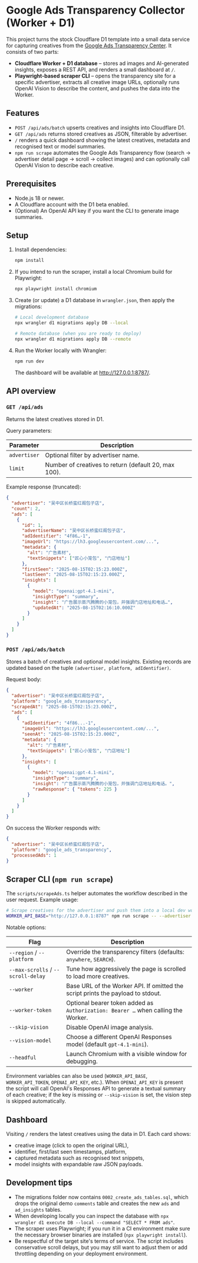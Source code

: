 # Google Ads Transparency Collector (Worker + D1)

This project turns the stock Cloudflare D1 template into a small data service for
capturing creatives from the [Google Ads Transparency Center](https://adstransparency.google.com/).
It consists of two parts:

- **Cloudflare Worker + D1 database** – stores ad images and AI-generated insights,
  exposes a REST API, and renders a small dashboard at `/`.
- **Playwright-based scraper CLI** – opens the transparency site for a specific
  advertiser, extracts all creative image URLs, optionally runs OpenAI Vision to
  describe the content, and pushes the data into the Worker.

## Features

- `POST /api/ads/batch` upserts creatives and insights into Cloudflare D1.
- `GET /api/ads` returns stored creatives as JSON, filterable by advertiser.
- `/` renders a quick dashboard showing the latest creatives, metadata and
  recognised text or model summaries.
- `npm run scrape` automates the Google Ads Transparency flow (search → advertiser
  detail page → scroll → collect images) and can optionally call OpenAI Vision to
  describe each creative.

## Prerequisites

- Node.js 18 or newer.
- A Cloudflare account with the D1 beta enabled.
- (Optional) An OpenAI API key if you want the CLI to generate image summaries.

## Setup

1. Install dependencies:
   ```bash
   npm install
   ```
2. If you intend to run the scraper, install a local Chromium build for Playwright:
   ```bash
   npx playwright install chromium
   ```
3. Create (or update) a D1 database in `wrangler.json`, then apply the migrations:
   ```bash
   # Local development database
   npx wrangler d1 migrations apply DB --local

   # Remote database (when you are ready to deploy)
   npx wrangler d1 migrations apply DB --remote
   ```
4. Run the Worker locally with Wrangler:
   ```bash
   npm run dev
   ```
   The dashboard will be available at http://127.0.0.1:8787/.

## API overview

### `GET /api/ads`

Returns the latest creatives stored in D1.

Query parameters:

| Parameter    | Description                                      |
|--------------|--------------------------------------------------|
| `advertiser` | Optional filter by advertiser name.              |
| `limit`      | Number of creatives to return (default 20, max 100). |

Example response (truncated):

```json
{
  "advertiser": "吴中区长桥蛮红阁包子店",
  "count": 2,
  "ads": [
    {
      "id": 1,
      "advertiserName": "吴中区长桥蛮红阁包子店",
      "adIdentifier": "4f86…-1",
      "imageUrl": "https://lh3.googleusercontent.com/...",
      "metadata": {
        "alt": "广告素材",
        "textSnippets": ["匠心小笼包", "门店地址"]
      },
      "firstSeen": "2025-08-15T02:15:23.000Z",
      "lastSeen": "2025-08-15T02:15:23.000Z",
      "insights": [
        {
          "model": "openai:gpt-4.1-mini",
          "insightType": "summary",
          "insight": "广告展示蒸汽腾腾的小笼包，并强调门店地址和电话…",
          "updatedAt": "2025-08-15T02:16:10.000Z"
        }
      ]
    }
  ]
}
```

### `POST /api/ads/batch`

Stores a batch of creatives and optional model insights. Existing records are
updated based on the tuple `(advertiser, platform, adIdentifier)`.

Request body:

```json
{
  "advertiser": "吴中区长桥蛮红阁包子店",
  "platform": "google_ads_transparency",
  "scrapedAt": "2025-08-15T02:15:23.000Z",
  "ads": [
    {
      "adIdentifier": "4f86...-1",
      "imageUrl": "https://lh3.googleusercontent.com/...",
      "seenAt": "2025-08-15T02:15:23.000Z",
      "metadata": {
        "alt": "广告素材",
        "textSnippets": ["匠心小笼包", "门店地址"]
      },
      "insights": [
        {
          "model": "openai:gpt-4.1-mini",
          "insightType": "summary",
          "insight": "广告展示蒸汽腾腾的小笼包，并强调门店地址和电话。",
          "rawResponse": { "tokens": 225 }
        }
      ]
    }
  ]
}
```

On success the Worker responds with:

```json
{
  "advertiser": "吴中区长桥蛮红阁包子店",
  "platform": "google_ads_transparency",
  "processedAds": 1
}
```

## Scraper CLI (`npm run scrape`)

The `scripts/scrapeAds.ts` helper automates the workflow described in the user
request. Example usage:

```bash
# Scrape creatives for the advertiser and push them into a local dev worker
WORKER_API_BASE="http://127.0.0.1:8787" npm run scrape -- --advertiser "吴中区长桥蛮红阁包子店" --start-date 2025-08-15 --end-date 2025-08-15
```

Notable options:

| Flag | Description |
|------|-------------|
| `--region` / `--platform` | Override the transparency filters (defaults: `anywhere`, `SEARCH`). |
| `--max-scrolls` / `--scroll-delay` | Tune how aggressively the page is scrolled to load more creatives. |
| `--worker` | Base URL of the Worker API. If omitted the script prints the payload to stdout. |
| `--worker-token` | Optional bearer token added as `Authorization: Bearer …` when calling the Worker. |
| `--skip-vision` | Disable OpenAI image analysis. |
| `--vision-model` | Choose a different OpenAI Responses model (default `gpt-4.1-mini`). |
| `--headful` | Launch Chromium with a visible window for debugging. |

Environment variables can also be used (`WORKER_API_BASE`, `WORKER_API_TOKEN`,
`OPENAI_API_KEY`, etc.). When `OPENAI_API_KEY` is present the script will call
OpenAI's Responses API to generate a textual summary of each creative; if the key
is missing or `--skip-vision` is set, the vision step is skipped automatically.

## Dashboard

Visiting `/` renders the latest creatives using the data in D1. Each card shows:

- creative image (click to open the original URL),
- identifier, first/last seen timestamps, platform,
- captured metadata such as recognised text snippets,
- model insights with expandable raw JSON payloads.

## Development tips

- The migrations folder now contains `0002_create_ads_tables.sql`, which drops
  the original demo `comments` table and creates the new `ads` and `ad_insights`
  tables.
- When developing locally you can inspect the database with
  `npx wrangler d1 execute DB --local --command "SELECT * FROM ads"`.
- The scraper uses Playwright; if you run it in a CI environment make sure the
  necessary browser binaries are installed (`npx playwright install`).
- Be respectful of the target site's terms of service. The script includes
  conservative scroll delays, but you may still want to adjust them or add
  throttling depending on your deployment environment.
